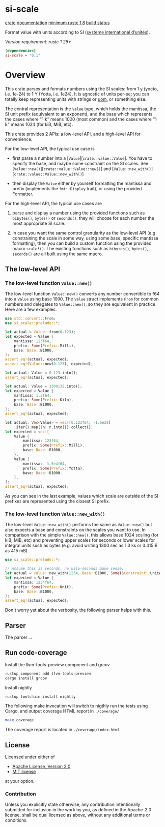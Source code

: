 <!-- cargo-sync-readme start -->

# si-scale

[crate](https://crates.io/crates/si-scale)
[documentation](https://docs.rs/si-scale)
[minimum rustc 1.8](https://rust-lang.github.io/rfcs/2495-min-rust-version.html)
[build status](https://github.com/u0xy/si-scale/actions)


Format value with units according to SI ([système international d’unités](https://en.wikipedia.org/wiki/International_System_of_Units)).

_Version requirement: rustc 1.26+_

```toml
[dependencies]
si-scale = "0.1"
```


# Overview

This crate parses and formats numbers using the SI scales: from 1 y
(yocto, i.e. 1e-24) to 1 Y (Yotta, i.e. 1e24). It is agnostic of units
per-se; you can totally keep representing units with strings or
[uom](https://crates.io/crates/uom), or something else.

The central representation is the `Value` type, which holds the mantissa,
the SI unit prefix (equivalent to an exponent), and the base which
represents the cases where "1 k" means 1000 (most common) and the cases
where "1 k" means 1024 (for kiB, MiB, etc).

This crate provides 2 APIs: a low-level API, and a high-level API for
convenience.

For the low-level API, the typical use case is

- first parse a number into a [`Value`][`crate::value::Value`]. You have
  to specify the base, and maybe some constraint on the SI scales. See
  [`Value::new()`][`crate::value::Value::new()`] and
  [`Value::new_with()`][`crate::value::Value::new_with()`]

- then display the `Value` either by yourself formatting the mantissa
  and prefix (implements the `fmt::Display` trait), or using the provided
  Formatter.

For the high-level API, the typical use cases are

1. parse and display a number using the provided functions such as
   `bibytes()`, `bytes()` or `seconds()`, they will choose for each number
   the most appropriate SI scale.

2. In case you want the same control granularity as the low-level API
   (e.g. constraining the scale in some way, using some base, specific
   mantissa formatting), then you can build a custom function using
   the provided macro `scale!()`. The existing functions such as
   `bibytes()`, `bytes()`, `seconds()` are all built using the same macro.


## The low-level API

### The low-level function `Value::new()`

The low-level function `Value::new()` converts any number convertible to
f64 into a `Value` using base 1000. The `Value` struct implements `From`
for common numbers and delegates to `Value::new()`, so they are equivalent
in practice. Here are a few examples.

```rust
use std::convert::From;
use si_scale::prelude::*;

let actual = Value::from(0.123);
let expected = Value {
    mantissa: 123f64,
    prefix: Some(Prefix::Milli),
    base: Base::B1000,
};
assert_eq!(actual, expected);
assert_eq!(Value::new(0.123), expected);

let actual: Value = 0.123.into();
assert_eq!(actual, expected);

let actual: Value = 1300i32.into();
let expected = Value {
    mantissa: 1.3f64,
    prefix: Some(Prefix::Kilo),
    base: Base::B1000,
};
assert_eq!(actual, expected);

let actual: Vec<Value> = vec![0.123f64, -1.5e28]
    .iter().map(|n| n.into()).collect();
let expected = vec![
    Value {
        mantissa: 123f64,
        prefix: Some(Prefix::Milli),
        base: Base::B1000,
    },
    Value {
        mantissa: -1.5e4f64,
        prefix: Some(Prefix::Yotta),
        base: Base::B1000,
    },
];
assert_eq!(actual, expected);
```

As you can see in the last example, values which scale are outside of the
SI prefixes are represented using the closest SI prefix.


### The low-level function `Value::new_with()`

The low-level `Value::new_with()` performs the same as `Value::new()`
but also expects a base and constraints on the scales you want to use. In
comparison with the simple `Value::new()`, this allows base 1024 scaling
(for kiB, MiB, etc) and preventing upper scales for seconds or lower
scales for integral units such as bytes (e.g. avoid writing 1300 sec as
1.3 ks or 0.415 B as 415 mB).

```rust
use si_scale::prelude::*;

// Assume this is seconds, no kilo-seconds make sense.
let actual = Value::new_with(1234, Base::B1000, Some(&Constraint::UnitAndBelow));
let expected = Value {
    mantissa: 1234f64,
    prefix: Some(Prefix::Unit),
    base: Base::B1000,
};
assert_eq!(actual, expected);
```

Don't worry yet about the verbosity, the following parser helps with this.


## Parser

The parser ...


## Run code-coverage

Install the llvm-tools-preview component and grcov

```sh
rustup component add llvm-tools-preview
cargo install grcov
```

Install nightly

```sh
rustup toolchain install nightly
```

The following make invocation will switch to nigthly run the tests using
Cargo, and output coverage HTML report in `./coverage/`

```sh
make coverage
```

The coverage report is located in `./coverage/index.html`



## License

Licensed under either of

 * [Apache License, Version 2.0](http://www.apache.org/licenses/LICENSE-2.0)
 * [MIT license](http://opensource.org/licenses/MIT)

at your option.


### Contribution

Unless you explicitly state otherwise, any contribution intentionally submitted
for inclusion in the work by you, as defined in the Apache-2.0 license, shall
be dual licensed as above, without any additional terms or conditions.

<!-- cargo-sync-readme end -->
